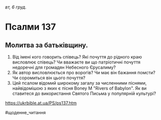 
_вт, 6 груд._

# Псалми 137

## Молитва за батьківщину.
1. Від імені кого говорить співець? Які почуття до рідного краю висловлює співець? Чи вважаєте ви що патріотичні почуття недоречні для громадян Небесного Єрусалиму?
2. Як автор висловлюється про ворогів? Чи має він бажання помсти? Чи соромиться він цього почуття?
3. Цей псалом відомий широкому загалу за численними піснями, найвідомішою з яких є пісня Boney M "Rivers of Babylon". Як ви ставитеся до використання Святого Письма у популярній культурі?

https://ukrbible.at.ua/PS/ps137.htm

#щоденне_читання
